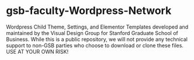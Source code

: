 # gsb-faculty-Wordpress-Network
 Wordpress Child Theme, Settings, and Elementor Templates developed and maintained by the Visual Design Group for Stanford Graduate School of Business. While this is a public repository, we will not provide any technical support to non-GSB parties who choose to download or clone these files. USE AT YOUR OWN RISK!
